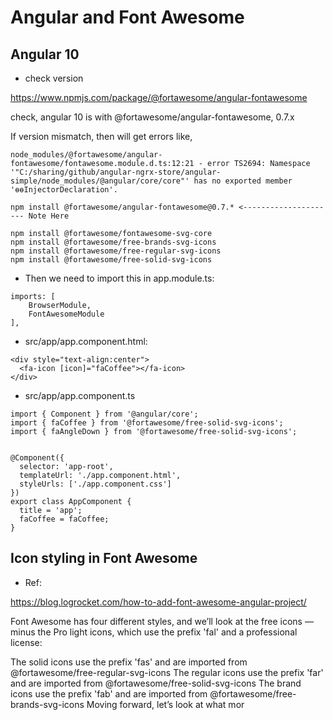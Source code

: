
# Angular and Font Awesome


## Angular 10 

- check version 

https://www.npmjs.com/package/@fortawesome/angular-fontawesome

check, angular 10 is with @fortawesome/angular-fontawesome, 0.7.x

If version mismatch, then will get errors like,

```
node_modules/@fortawesome/angular-fontawesome/fontawesome.module.d.ts:12:21 - error TS2694: Namespace '"C:/sharing/github/angular-ngrx-store/angular-simple/node_modules/@angular/core/core"' has no exported member 'ɵɵInjectorDeclaration'.
```

```
npm install @fortawesome/angular-fontawesome@0.7.* <--------------------- Note Here

npm install @fortawesome/fontawesome-svg-core
npm install @fortawesome/free-brands-svg-icons
npm install @fortawesome/free-regular-svg-icons
npm install @fortawesome/free-solid-svg-icons

```

- Then we need to import this in app.module.ts:

```
imports: [
    BrowserModule,
    FontAwesomeModule
],

```

- src/app/app.component.html:

```
<div style="text-align:center">
  <fa-icon [icon]="faCoffee"></fa-icon>
</div>

```


- src/app/app.component.ts

```
import { Component } from '@angular/core';
import { faCoffee } from '@fortawesome/free-solid-svg-icons';
import { faAngleDown } from '@fortawesome/free-solid-svg-icons';


@Component({
  selector: 'app-root',
  templateUrl: './app.component.html',
  styleUrls: ['./app.component.css']
})
export class AppComponent {
  title = 'app';
  faCoffee = faCoffee;
}

```


## Icon styling in Font Awesome

- Ref:

https://blog.logrocket.com/how-to-add-font-awesome-angular-project/

Font Awesome has four different styles, and we’ll look at the free icons — minus the Pro light icons, which use the prefix 'fal' and a professional license:

The solid icons use the prefix 'fas' and are imported from @fortawesome/free-regular-svg-icons
The regular icons use the prefix 'far' and are imported from @fortawesome/free-solid-svg-icons
The brand icons use the prefix 'fab' and are imported from @fortawesome/free-brands-svg-icons
Moving forward, let’s look at what mor

